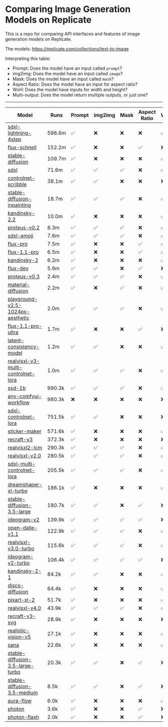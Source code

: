 
# Comparing Image Generation Models on Replicate

This is a repo for comparing API interfaces and features of image generation models on Replicate.

The models: https://replicate.com/collections/text-to-image

Interpreting this table:

- Prompt: Does the model have an input called `prompt`?
- img2img: Does the model have an input called `image`?
- Mask: Does the model have an input called `mask`?
- Aspect Ratio: Does the model have an input for aspect ratio?
- WxH: Does the model have inputs for width and height?
- Multi-output: Does the model return multiple outputs, or just one?

---

Model | Runs | Prompt | img2img | Mask | Aspect Ratio | WxH | Multi-output
----- | ---- | ------ | ------- | ---- | ------------ | --- | ------------
[sdxl-lightning-4step](https://replicate.com/bytedance/sdxl-lightning-4step) | 598.6m | ✅ | ❌ | ❌ | ❌ | ✅ | ✅
[flux-schnell](https://replicate.com/black-forest-labs/flux-schnell) | 152.2m | ✅ | ❌ | ❌ | ✅ | ❌ | ✅
[stable-diffusion](https://replicate.com/stability-ai/stable-diffusion) | 109.7m | ✅ | ❌ | ❌ | ❌ | ✅ | ✅
[sdxl](https://replicate.com/stability-ai/sdxl) | 71.6m | ✅ | ✅ | ✅ | ❌ | ✅ | ✅
[controlnet-scribble](https://replicate.com/jagilley/controlnet-scribble) | 38.1m | ✅ | ✅ | ❌ | ❌ | ❌ | ✅
[stable-diffusion-inpainting](https://replicate.com/stability-ai/stable-diffusion-inpainting) | 18.7m | ✅ | ✅ | ✅ | ❌ | ✅ | ✅
[kandinsky-2.2](https://replicate.com/ai-forever/kandinsky-2.2) | 10.0m | ✅ | ❌ | ❌ | ❌ | ✅ | ✅
[proteus-v0.2](https://replicate.com/datacte/proteus-v0.2) | 8.3m | ✅ | ✅ | ✅ | ❌ | ✅ | ✅
[sdxl-emoji](https://replicate.com/fofr/sdxl-emoji) | 7.6m | ✅ | ✅ | ✅ | ❌ | ✅ | ✅
[flux-pro](https://replicate.com/black-forest-labs/flux-pro) | 7.5m | ✅ | ❌ | ❌ | ✅ | ✅ | ❌
[flux-1.1-pro](https://replicate.com/black-forest-labs/flux-1.1-pro) | 6.5m | ✅ | ❌ | ❌ | ✅ | ✅ | ❌
[kandinsky-2](https://replicate.com/ai-forever/kandinsky-2) | 6.2m | ✅ | ❌ | ❌ | ❌ | ✅ | ✅
[flux-dev](https://replicate.com/black-forest-labs/flux-dev) | 5.9m | ✅ | ✅ | ❌ | ✅ | ❌ | ✅
[proteus-v0.3](https://replicate.com/datacte/proteus-v0.3) | 2.4m | ✅ | ✅ | ✅ | ❌ | ✅ | ✅
[material-diffusion](https://replicate.com/tstramer/material-diffusion) | 2.2m | ✅ | ❌ | ✅ | ❌ | ✅ | ✅
[playground-v2.5-1024px-aesthetic](https://replicate.com/playgroundai/playground-v2.5-1024px-aesthetic) | 2.0m | ✅ | ✅ | ✅ | ❌ | ✅ | ✅
[flux-1.1-pro-ultra](https://replicate.com/black-forest-labs/flux-1.1-pro-ultra) | 1.7m | ✅ | ❌ | ❌ | ✅ | ❌ | ❌
[latent-consistency-model](https://replicate.com/fofr/latent-consistency-model) | 1.2m | ✅ | ✅ | ❌ | ❌ | ✅ | ✅
[realvisxl-v3-multi-controlnet-lora](https://replicate.com/fofr/realvisxl-v3-multi-controlnet-lora) | 1.0m | ✅ | ✅ | ✅ | ❌ | ✅ | ✅
[ssd-1b](https://replicate.com/lucataco/ssd-1b) | 990.3k | ✅ | ✅ | ✅ | ❌ | ✅ | ✅
[any-comfyui-workflow](https://replicate.com/fofr/any-comfyui-workflow) | 980.3k | ❌ | ❌ | ❌ | ❌ | ❌ | ✅
[sdxl-controlnet-lora](https://replicate.com/batouresearch/sdxl-controlnet-lora) | 751.5k | ✅ | ✅ | ❌ | ❌ | ❌ | ✅
[sticker-maker](https://replicate.com/fofr/sticker-maker) | 571.6k | ✅ | ❌ | ❌ | ❌ | ✅ | ✅
[recraft-v3](https://replicate.com/recraft-ai/recraft-v3) | 372.3k | ✅ | ❌ | ❌ | ❌ | ❌ | ❌
[realvisxl2-lcm](https://replicate.com/lucataco/realvisxl2-lcm) | 290.3k | ✅ | ✅ | ✅ | ❌ | ✅ | ✅
[realvisxl-v2.0](https://replicate.com/lucataco/realvisxl-v2.0) | 280.5k | ✅ | ✅ | ✅ | ❌ | ✅ | ✅
[sdxl-multi-controlnet-lora](https://replicate.com/fofr/sdxl-multi-controlnet-lora) | 205.5k | ✅ | ✅ | ✅ | ❌ | ✅ | ✅
[dreamshaper-xl-turbo](https://replicate.com/lucataco/dreamshaper-xl-turbo) | 186.1k | ✅ | ❌ | ❌ | ❌ | ✅ | ✅
[stable-diffusion-3.5-large](https://replicate.com/stability-ai/stable-diffusion-3.5-large) | 180.7k | ✅ | ✅ | ❌ | ✅ | ❌ | ✅
[ideogram-v2](https://replicate.com/ideogram-ai/ideogram-v2) | 139.9k | ✅ | ✅ | ✅ | ✅ | ❌ | ❌
[open-dalle-v1.1](https://replicate.com/lucataco/open-dalle-v1.1) | 122.9k | ✅ | ✅ | ✅ | ❌ | ✅ | ✅
[realvisxl-v3.0-turbo](https://replicate.com/adirik/realvisxl-v3.0-turbo) | 115.6k | ✅ | ✅ | ✅ | ❌ | ✅ | ✅
[ideogram-v2-turbo](https://replicate.com/ideogram-ai/ideogram-v2-turbo) | 106.4k | ✅ | ✅ | ✅ | ✅ | ❌ | ❌
[kandinsky-2-1](https://replicate.com/ai-forever/kandinsky-2-1) | 84.2k | ✅ | ✅ | ❌ | ❌ | ✅ | ✅
[disco-diffusion](https://replicate.com/nightmareai/disco-diffusion) | 64.4k | ✅ | ❌ | ❌ | ❌ | ✅ | ✅
[pixart-xl-2](https://replicate.com/lucataco/pixart-xl-2) | 51.7k | ✅ | ❌ | ❌ | ❌ | ✅ | ✅
[realvisxl-v4.0](https://replicate.com/adirik/realvisxl-v4.0) | 43.9k | ✅ | ✅ | ✅ | ❌ | ✅ | ✅
[recraft-v3-svg](https://replicate.com/recraft-ai/recraft-v3-svg) | 28.9k | ✅ | ❌ | ❌ | ❌ | ❌ | ❌
[realistic-vision-v5](https://replicate.com/lucataco/realistic-vision-v5) | 27.1k | ✅ | ❌ | ❌ | ❌ | ✅ | ❌
[sana](https://replicate.com/nvidia/sana) | 22.6k | ✅ | ❌ | ❌ | ❌ | ✅ | ❌
[stable-diffusion-3.5-large-turbo](https://replicate.com/stability-ai/stable-diffusion-3.5-large-turbo) | 20.3k | ✅ | ✅ | ❌ | ✅ | ❌ | ✅
[stable-diffusion-3.5-medium](https://replicate.com/stability-ai/stable-diffusion-3.5-medium) | 8.5k | ✅ | ✅ | ❌ | ✅ | ❌ | ✅
[aura-flow](https://replicate.com/fofr/aura-flow) | 6.0k | ✅ | ❌ | ❌ | ❌ | ✅ | ✅
[photon](https://replicate.com/luma/photon) | 3.6k | ✅ | ❌ | ❌ | ✅ | ❌ | ❌
[photon-flash](https://replicate.com/luma/photon-flash) | 2.0k | ✅ | ❌ | ❌ | ✅ | ❌ | ❌
